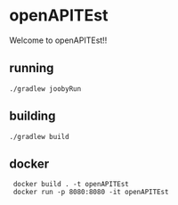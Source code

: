 # openAPITEst

Welcome to openAPITEst!!

## running

    ./gradlew joobyRun

## building

    ./gradlew build

## docker

     docker build . -t openAPITEst
     docker run -p 8080:8080 -it openAPITEst
